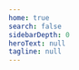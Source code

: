 ```yaml
---
home: true
search: false
sidebarDepth: 0
heroText: null
tagline: null
---
```

<LandingPage/>

<style>
    .description, .site-name {
        display: none;
    }
</style>
